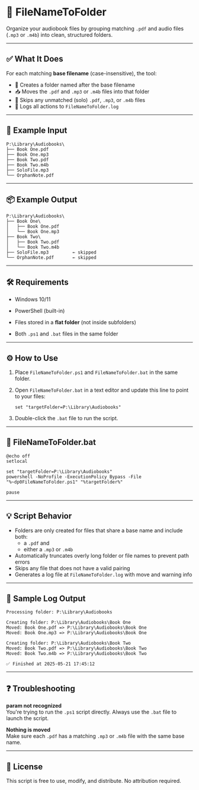 # 📁 FileNameToFolder

Organize your audiobook files by grouping matching `.pdf` and audio files (`.mp3` or `.m4b`) into clean, structured folders.

---

## ✅ What It Does

For each matching **base filename** (case-insensitive), the tool:

- 📂 Creates a folder named after the base filename  
- 📥 Moves the `.pdf` and `.mp3` or `.m4b` files into that folder  
- 🚫 Skips any unmatched (solo) `.pdf`, `.mp3`, or `.m4b` files  
- 📝 Logs all actions to `FileNameToFolder.log`

---

## 📂 Example Input

```
P:\Library\Audiobooks\
├── Book One.pdf
├── Book One.mp3
├── Book Two.pdf
├── Book Two.m4b
├── SoloFile.mp3
└── OrphanNote.pdf
```

---

## 📦 Example Output

```
P:\Library\Audiobooks\
├── Book One\
│   ├── Book One.pdf
│   └── Book One.mp3
├── Book Two\
│   ├── Book Two.pdf
│   └── Book Two.m4b
├── SoloFile.mp3         ← skipped
└── OrphanNote.pdf       ← skipped
```

---

## 🛠 Requirements

- Windows 10/11  
- PowerShell (built-in) 
   
- Files stored in a **flat folder** (not inside subfolders)  
- Both `.ps1` and `.bat` files in the same folder

---

## ⚙️ How to Use

1. Place `FileNameToFolder.ps1` and `FileNameToFolder.bat` in the same folder.
2. Open `FileNameToFolder.bat` in a text editor and update this line to point to your files:

   ```
   set "targetFolder=P:\Library\Audiobooks"
   ```

3. Double-click the `.bat` file to run the script.

---

## 📄 FileNameToFolder.bat

```
@echo off
setlocal

set "targetFolder=P:\Library\Audiobooks"
powershell -NoProfile -ExecutionPolicy Bypass -File "%~dp0FileNameToFolder.ps1" "%targetFolder%"

pause
```

---

## 💡 Script Behavior

- Folders are only created for files that share a base name and include both:
  - a `.pdf` and  
  - either a `.mp3` or `.m4b`
- Automatically truncates overly long folder or file names to prevent path errors
- Skips any file that does not have a valid pairing
- Generates a log file at `FileNameToFolder.log` with move and warning info

---

## 📜 Sample Log Output

```
Processing folder: P:\Library\Audiobooks

Creating folder: P:\Library\Audiobooks\Book One
Moved: Book One.pdf => P:\Library\Audiobooks\Book One
Moved: Book One.mp3 => P:\Library\Audiobooks\Book One

Creating folder: P:\Library\Audiobooks\Book Two
Moved: Book Two.pdf => P:\Library\Audiobooks\Book Two
Moved: Book Two.m4b => P:\Library\Audiobooks\Book Two

✅ Finished at 2025-05-21 17:45:12
```

---

## ❓ Troubleshooting

**param not recognized**  
You're trying to run the `.ps1` script directly. Always use the `.bat` file to launch the script.

**Nothing is moved**  
Make sure each `.pdf` has a matching `.mp3` or `.m4b` file with the same base name.

---

## 🏁 License

This script is free to use, modify, and distribute. No attribution required.